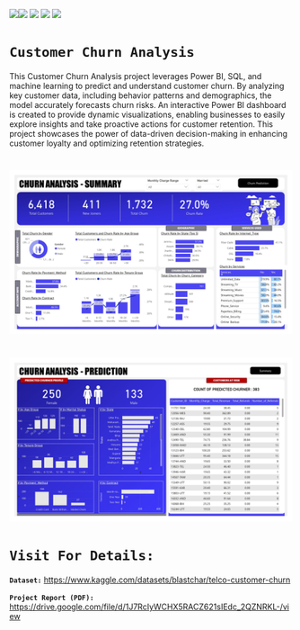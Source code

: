 
<img src="https://img.shields.io/badge/build%20with-Power%20BI-yellow"><img src="https://img.shields.io/badge/-SQL-brightgreen">
<img src="https://img.shields.io/badge/-machine%20learning-blue">
<img src="https://img.shields.io/badge/deployed%20in-Power%20BI%20Dashboard-orange">
<img src="https://img.shields.io/badge/domain-Customer%20Retention%20&%20Analytics-orange">




# **`Customer Churn Analysis`** 

This Customer Churn Analysis project leverages Power BI, SQL, and machine learning to predict and understand customer churn. By analyzing key customer data, including behavior patterns and demographics, the model accurately forecasts churn risks. An interactive Power BI dashboard is created to provide dynamic visualizations, enabling businesses to easily explore insights and take proactive actions for customer retention. This project showcases the power of data-driven decision-making in enhancing customer loyalty and optimizing retention strategies.






#




<img align="" alt="coding" width="900" src= "https://github.com/bhushan-zade/Customer_Churn_Analysis/blob/main/Churn%20Analysis-1_page-0001.jpg">



#




<img align="" alt="coding" width="900" src= "https://github.com/bhushan-zade/Customer_Churn_Analysis/blob/main/Churn%20Analysis-2_page-0001.jpg">


#

# **`Visit For Details:`**

**`Dataset:`** https://www.kaggle.com/datasets/blastchar/telco-customer-churn

**`Project Report (PDF):`** https://drive.google.com/file/d/1J7RcIyWCHX5RACZ621sIEdc_2QZNRKL-/view
    
 
